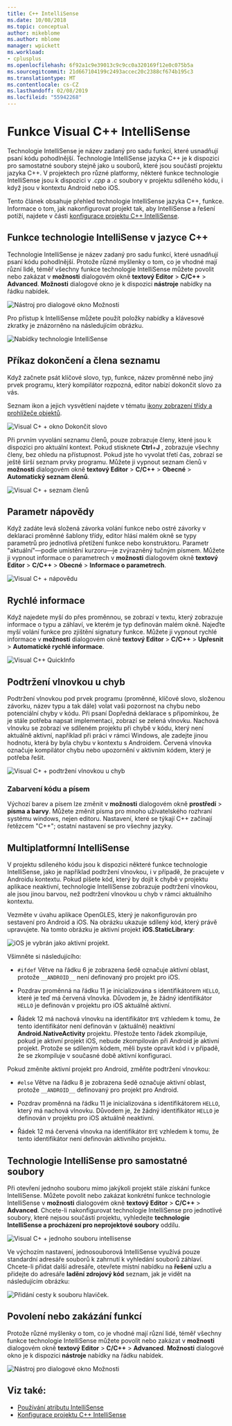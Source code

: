 ```yaml
---
title: C++ IntelliSense
ms.date: 10/08/2018
ms.topic: conceptual
author: mikeblome
ms.author: mblome
manager: wpickett
ms.workload:
- cplusplus
ms.openlocfilehash: 6f92a1c9e39013c9c9cc0a320169f12e0c075b5a
ms.sourcegitcommit: 21d667104199c2493accec20c2388cf674b195c3
ms.translationtype: MT
ms.contentlocale: cs-CZ
ms.lasthandoff: 02/08/2019
ms.locfileid: "55942268"
---
```

# <a name="visual-c-intellisense-features"></a>Funkce Visual C++ IntelliSense

Technologie IntelliSense je název zadaný pro sadu funkcí, které usnadňují psaní kódu pohodlnější. Technologie IntelliSense jazyka C++ je k dispozici pro samostatné soubory stejně jako u souborů, které jsou součástí projektu jazyka C++. V projektech pro různé platformy, některé funkce technologie IntelliSense jsou k dispozici v *.cpp* a *.c* soubory v projektu sdíleného kódu, i když jsou v kontextu Android nebo iOS.

Tento článek obsahuje přehled technologie IntelliSense jazyka C++, funkce. Informace o tom, jak nakonfigurovat projekt tak, aby IntelliSense a řešení potíží, najdete v části [konfigurace projektu C++ IntelliSense](visual-cpp-intellisense-configuration.md).

## <a name="intellisense-features-in-c"></a>Funkce technologie IntelliSense v jazyce C++

Technologie IntelliSense je název zadaný pro sadu funkcí, které usnadňují psaní kódu pohodlnější. Protože různé myšlenky o tom, co je vhodné mají různí lidé, téměř všechny funkce technologie IntelliSense můžete povolit nebo zakázat v **možnosti** dialogovém okně **textový Editor**  >  **C/C++** > **Advanced**. **Možnosti** dialogové okno je k dispozici **nástroje** nabídky na řádku nabídek.

![Nástroj pro dialogové okno Možnosti](../ide/media/sintellisensecpptoolsoptions.PNG)

Pro přístup k IntelliSense můžete použít položky nabídky a klávesové zkratky je znázorněno na následujícím obrázku.

![Nabídky technologie IntelliSense](../ide/media/vs2015_cpp_intellisense_menu.png)

## <a name="statement-completion-and-member-list"></a>Příkaz dokončení a člena seznamu

Když začnete psát klíčové slovo, typ, funkce, název proměnné nebo jiný prvek programu, který kompilátor rozpozná, editor nabízí dokončit slovo za vás.

Seznam ikon a jejich vysvětlení najdete v tématu [ikony zobrazení třídy a prohlížeče objektů](../ide/class-view-and-object-browser-icons.md).

![Visual C&#43; &#43; okno Dokončit slovo](../ide/media/vs2015_cpp_complete_word.png)

Při prvním vyvolání seznamu členů, pouze zobrazuje členy, které jsou k dispozici pro aktuální kontext. Pokud stisknete **Ctrl**+**J** , zobrazuje všechny členy, bez ohledu na přístupnost. Pokud jste ho vyvolat třetí čas, zobrazí se ještě širší seznam prvky programu. Můžete ji vypnout seznam členů v **možnosti** dialogovém okně **textový Editor** > **C/C++** > **Obecné**  >  **Automatický seznam členů**.

![Visual C&#43; &#43; seznam členů](../ide/media/vs2015_cpp_list_members.png)

## <a name="parameter-help"></a>Parametr nápovědy

Když zadáte levá složená závorka volání funkce nebo ostré závorky v deklaraci proměnné šablony třídy, editor hlásí malém okně se typy parametrů pro jednotlivá přetížení funkce nebo konstruktoru. Parametr "aktuální"&mdash;podle umístění kurzoru&mdash;je zvýrazněný tučným písmem. Můžete ji vypnout informace o parametrech v **možnosti** dialogovém okně **textový Editor** > **C/C++** > **Obecné**  >  **Informace o parametrech**.

![Visual C&#43; &#43; nápovědu](../ide/media/vs_2015_cpp_param_help.png)

## <a name="quick-info"></a>Rychlé informace

Když najedete myší do přes proměnnou, se zobrazí v textu, který zobrazuje informace o typu a záhlaví, ve kterém je typ definován malém okně. Najeďte myší volání funkce pro zjištění signatury funkce. Můžete ji vypnout rychlé informace v **možnosti** dialogovém okně **textový Editor** > **C/C++** > **Upřesnit**  >  **Automatické rychlé informace**.

![Visual C&#43;&#43; QuickInfo](../ide/media/vs2015_cpp_quickinfo.png)

## <a name="error-squiggles"></a>Podtržení vlnovkou u chyb

Podtržení vlnovkou pod prvek programu (proměnné, klíčové slovo, složenou závorku, název typu a tak dále) volat vaši pozornost na chybu nebo potenciální chyby v kódu. Při psaní Dopředná deklarace s připomínkou, že je stále potřeba napsat implementaci, zobrazí se zelená vlnovku. Nachová vlnovku se zobrazí ve sdíleném projektu při chybě v kódu, který není aktuálně aktivní, například při práci v rámci Windows, ale zadejte jinou hodnotu, která by byla chybu v kontextu s Androidem. Červená vlnovka označuje kompilátor chybu nebo upozornění v aktivním kódem, který je potřeba řešit.

![Visual C&#43; &#43; podtržení vlnovkou u chyb](../ide/media/vs2015_cpp_error_quiggles.png)

### <a name="code-colorization-and-fonts"></a>Zabarvení kódu a písem

Výchozí barev a písem lze změnit v **možnosti** dialogovém okně **prostředí** > **písma a barvy**. Můžete změnit písma pro mnoho uživatelského rozhraní systému windows, nejen editoru. Nastavení, které se týkají C++ začínají řetězcem "C++"; ostatní nastavení se pro všechny jazyky.

## <a name="cross-platform-intellisense"></a>Multiplatformní IntelliSense

V projektu sdíleného kódu jsou k dispozici některé funkce technologie IntelliSense, jako je například podtržení vlnovkou, i v případě, že pracujete v Androidu kontextu. Pokud píšete kód, který by dojít k chybě v projektu aplikace neaktivní, technologie IntelliSense zobrazuje podtržení vlnovkou, ale jsou jinou barvou, než podtržení vlnovkou u chyb v rámci aktuálního kontextu.

Vezměte v úvahu aplikace OpenGLES, který je nakonfigurován pro sestavení pro Android a iOS. Na obrázku ukazuje sdílený kód, který právě upravujete. Na tomto obrázku je aktivní projekt **iOS.StaticLibrary**:

![iOS je vybrán jako aktivní projekt.](../ide/media/intellisensecppcrossplatform2.png)

Všimněte si následujícího:

- `#ifdef` Větve na řádku 6 je zobrazena šedě označuje aktivní oblast, protože `__ANDROID__` není definovaný pro projekt pro iOS.

- Pozdrav proměnná na řádku 11 je inicializována s identifikátorem `HELLO`, které je teď má červená vlnovka. Důvodem je, že žádný identifikátor `HELLO` je definován v projektu pro iOS aktuálně aktivní.

- Řádek 12 má nachová vlnovku na identifikátor `BYE` vzhledem k tomu, že tento identifikátor není definován v (aktuálně) neaktivní **Android.NativeActivity** projektu. Přestože tento řádek zkompiluje, pokud je aktivní projekt iOS, nebude zkompilován při Android je aktivní projekt. Protože se sdíleným kódem, měli byste opravit kód i v případě, že se zkompiluje v současné době aktivní konfiguraci.

Pokud změníte aktivní projekt pro Android, změňte podtržení vlnovkou:

- `#else` Větve na řádku 8 je zobrazena šedě označuje aktivní oblast, protože `__ANDROID__` definovaný pro projekt pro Android.

- Pozdrav proměnná na řádku 11 je inicializována s identifikátorem `HELLO`, který má nachová vlnovku. Důvodem je, že žádný identifikátor `HELLO` je definován v projektu pro iOS aktuálně neaktivní.

- Řádek 12 má červená vlnovka na identifikátor `BYE` vzhledem k tomu, že tento identifikátor není definován aktivního projektu.

## <a name="intellisense-for-stand-alone-files"></a>Technologie IntelliSense pro samostatné soubory

Při otevření jednoho souboru mimo jakýkoli projekt stále získání funkce IntelliSense. Můžete povolit nebo zakázat konkrétní funkce technologie IntelliSense v **možnosti** dialogovém okně **textový Editor** > **C/C++**  >  **Advanced**. Chcete-li nakonfigurovat technologie IntelliSense pro jednotlivé soubory, které nejsou součástí projektu, vyhledejte **technologie IntelliSense a procházení pro neprojektové soubory** oddílu.

![Visual C&#43; &#43; jednoho souboru intellisense](../ide/media/vs2015_cpp_single_file_intellisense.png)

Ve výchozím nastavení, jednosouborová IntelliSense využívá pouze standardní adresáře souborů k zahrnutí k vyhledání souborů záhlaví. Chcete-li přidat další adresáře, otevřete místní nabídku na **řešení** uzlu a přidejte do adresáře **ladění zdrojový kód** seznam, jak je vidět na následujícím obrázku:

![Přidání cesty k souboru hlaviček.](../ide/media/intellisensedebugyourcode.jpg)

## <a name="enable-or-disable-features"></a>Povolení nebo zakázání funkcí

Protože různé myšlenky o tom, co je vhodné mají různí lidé, téměř všechny funkce technologie IntelliSense můžete povolit nebo zakázat v **možnosti** dialogovém okně **textový Editor**  >  **C/C++** > **Advanced**. **Možnosti** dialogové okno je k dispozici **nástroje** nabídky na řádku nabídek.

![Nástroj pro dialogové okno Možnosti](../ide/media/sintellisensecpptoolsoptions.PNG)

## <a name="see-also"></a>Viz také:

- [Používání atributu IntelliSense](../ide/using-intellisense.md)
- [Konfigurace projektu C++ IntelliSense](visual-cpp-intellisense-configuration.md)
